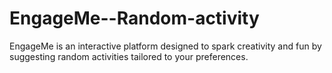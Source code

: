 # EngageMe--Random-activity
EngageMe is an interactive platform designed to spark creativity and fun by suggesting random activities tailored to your preferences.
